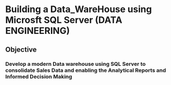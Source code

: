 # Building a Data_WareHouse using Microsft SQL Server (DATA ENGINEERING)

## Objective
### Develop a modern Data warehouse using SQL Server to consolidate Sales Data and enabling the Analytical Reports and Informed Decision Making

